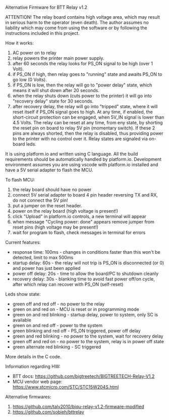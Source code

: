 Alternative Firmware for BTT Relay v1.2

ATTENTION!
The relay board contains high voltage area, which may result in serious harm to the operator (even death).
The author assumes no liability which may come from using the software or by following the instructions included in this project.

How it works:
1) AC power on to relay
2) relay powers the printer main power supply.
3) after 60 seconds the relay looks for PS_ON signal to be high (over 1 Volt).
4) if PS_ON if high, then relay goes to "running" state and awaits PS_ON to go low (0 Volts).
5) if PS_ON is low, then the relay will go to "power delay" state, which means it will shut down after 20 seconds.
6) when the relay shuts down (cuts power to the printer) it will go into "recovery delay" state for 30 seconds.
7) after recovery delay, the relay will go into "tripped" state, where it will reset itself if PS_ON signal goes to high.
At any time, if enabled, the short-circuit protection can be engaged, when 5V_IN signal is lower than 4.5 Volts.
The relay can be reset at any time, from eny state, by shorting the reset pin on board to relay 5V pin (momentary switch). If these 2 pins are always shorted, then the relay is disabled, thus providing power to the printer with no control over it. Relay states are signaled via on-board leds.

It is using platform.io and written using C language.
All the build requirements should be automatically handled by platform.io.
Development environment assumes you are using vscode with platform.io installed and have a 5V serial adapter to flash the MCU.

To flash MCU:
1) the relay board should have no power
2) connect 5V serial adapter to board 4 pin header reversing TX and RX, do not connect the 5V pin!
3) put a jumper on the reset header.
4) power on the relay board (high voltage is present!)
5) click "Upload" in platform.io controls, a new terminal will appear
6) when message "Cycling power: done" appears remove jumper from reset pins (high voltage may be present!)
7) wait for program to flash, check messages in terminal for errors

Current features:
- response time: 100ms - changes in conditions faster than this won't be detected, limit to max 500ms
- startup delay: 60s - the relay will not trip is PS_ON is disconnected (or 0) and power has just been applied
- power off delay: 20s - time to allow the board/PC to shutdown cleanly
- recovery delay: 30s - blanking time to avoid fast power off/on cycle, after which relay can recover with PS_ON (self-reset)

Leds show state:
- green off and red off - no power to the relay
- green on and red on -  MCU is reset or in programming mode
- green on and red blinking - startup delay, power to system, only SC is available
- green on and red off - power to the system
- green blinking and red off - PS_ON triggered, power off delay
- green and red blinking - no power to the system, wait for recovery delay
- green off and red on - no power to the system, relay is in power off state
- green alternate red blinking - SC triggered

More details in the C code.

Information regarding HW:
- BTT docs: https://github.com/bigtreetech/BIGTREETECH-Relay-V1.2
- MCU vendor web page: https://www.stcmicro.com/STC/STC15W204S.html

Alternative firmwares:
1) https://github.com/talv2010/biqu-relay-v1.2-firmware-modified
2) https://github.com/sobieh/bttrelay
